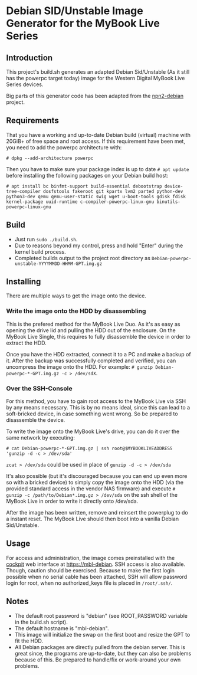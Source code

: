 # Debian SID/Unstable Image Generator for the MyBook Live Series

## Introduction

This project's build.sh generates an adapted Debian Sid/Unstable (As it still has the powerpc target today) image for the Western Digital MyBook Live Series devices.

Big parts of this generator code has been adapted from the [npn2-debian](https://github.com/riptidewave93/npn2-debian) project.

## Requirements
That you have a working and up-to-date Debian build (virtual) machine with 20GiB+ of free space and root access.
If this requirement have been met, you need to add the powerpc architecture with:

`# dpkg --add-architecture powerpc`

Then you have to make sure your package index is up to date `# apt update` before installing the following packages on your Debian build host:

`# apt install bc binfmt-support build-essential debootstrap device-tree-compiler dosfstools fakeroot git kpartx lvm2 parted python-dev python3-dev qemu qemu-user-static swig wget u-boot-tools gdisk fdisk kernel-package uuid-runtime c-compiler-powerpc-linux-gnu binutils-powerpc-linux-gnu`

## Build
- Just run `sudo ./build.sh`.
- Due to reasons beyond my control, press and hold "Enter" during the kernel build process.
- Completed builds output to the project root directory as `Debian-powerpc-unstable-YYYYMMDD-HHMM-GPT.img.gz`

## Installing
There are multiple ways to get the image onto the device.

### Write the image onto the HDD by disassembling
This is the prefered method for the MyBook Live Duo. As it's as easy as opening the drive lid and pulling the HDD out of the enclosure. On the MyBook Live Single, this requires to fully disassemble the device in order to extract the HDD.

Once you have the HDD extracted, connect it to a PC and make a backup of it. After the backup was successfully completed and verified, you can uncompress the image onto the HDD. For example: `# gunzip Debian-powerpc-*-GPT.img.gz -c > /dev/sdX`.

### Over the SSH-Console
For this method, you have to gain root access to the MyBook Live via SSH by any means necessary.
This is by no means ideal, since this can lead to a soft-bricked device, in case something went wrong.
So be prepared to disassemble the device.

To write the image onto the MyBook Live's drive, you can do it over the same network by executing:

`# cat Debian-powerpc-*-GPT.img.gz | ssh root@$MYBOOKLIVEADDRESS 'gunzip -d -c > /dev/sda'`

`zcat > /dev/sda` could be used in place of `gunzip -d -c > /dev/sda`

It's also possible (but it's discouraged because you can end up even more so with a bricked
device) to simply copy the image onto the HDD (via the provided standard access in the vendor
NAS firmware) and execute `# gunzip -c /path/to/Debian*.img.gz > /dev/sda` on the ssh shell of
the MyBook Live in order to write it directly onto /dev/sda.

After the image has been written, remove and reinsert the powerplug to do a instant reset.
The MyBook Live should then boot into a vanilla Debian Sid/Unstable.

## Usage

For access and administration, the image comes preinstalled with the [cockpit](https://cockpit-project.org/) web interface at [https://mbl-debian](https://mbl-debian).
SSH access is also available. Though, caution should be exercised. Because to make the first login possible when no serial cable has been attached, SSH will allow
password login for root, when no authorized_keys file is placed in `/root/.ssh/`.

## Notes
- The default root password is "debian" (see ROOT_PASSWORD variable in the build.sh script).
- The default hostname is "mbl-debian".
- This image will initialize the swap on the first boot and resize the GPT to fit the HDD.
- All Debian packages are directly pulled from the debian server. This is great since, the programs are up-to-date, but they can also be problems because of this. Be prepared to handle/fix or work-around your own problems. 
